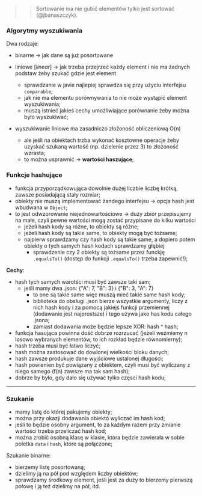 >> Sortowanie ma nie gubić elementów tylko jest sortować (@jbanaszczyk).

### Algorytmy wyszukiwania

Dwa rodzaje:
- binarne -> jak dane są już posortowane

- liniowe [_linear_] -> jak trzeba przejrzeć każdy element i nie ma żadnych podstaw żeby szukać gdzie jest element
    - sprawdzanie w javie najlepiej sprawdza się przy użyciu interfejsu `comparable`;
    - jak nie ma elementu porównywania to nie może wystąpić element wyszukiwania;
    - muszą istnieć jakieś cechy umożliwiające porównanie żeby można było wyszukiwać;

- wyszukiwanie liniowe ma zasadniczo złożoność obliczeniową O(n)
    - ale jeśli na obiektach trzba wykonać kosztowne operacje żeby uzyskać szukaną wartość (np. dzielenie przez 3) to złożoność wzrasta;
    - to można usprawnić -> **wartości haszujące**;

### Funkcje hashujące
- funkcja przyporządkowująca dowolnie dużej liczbie liczbę krótką, zawsze posiadającą stały rozmiar;
- obiekty nie muszą implementować żandego interfejsu -> opcja hash jest wbudwana w `Object`;
- to jest odwzorowanie niejednowartościowe -> duży zbiór przepisujemy na małe, czyli pewne wartości mogą zostać przypisane do kilku wartości
    - jeżeli hash kody są różne, to obiekty są różne;
    - jeżeli hash kody są takie same, to obiekty mogą być tożsame;
    - najpierw sprawdzamy czy hash kody są takie same, a dopiero potem obiekty o tych samych hash kodach sprawdzamy głębiej
        - sprawdzenie czy 2 obiekty są tożsame przez funckję `.equalsTo()` (dostęp do funkcji `.equalsTo()` trzeba zapewnić!);

**Cechy**:
- hash tych samych warotści musi być zawsze taki sam;
    - jeśli mamy dwa .json: {"A": 7, "B": 3} i {"B": 3, "A": 7}
        - to one są takie same więc muszą mieć takie same hash kody;
        - biblioteka do obsługi .json bierze wszystkie argumenty, liczy z nich hash kody i za pomocą jakiejś funkcji przemiennej (dodawanie jest najprostsze) i tego używa jako has kodu całego .jsona;
        - zamiast dodawania może będzie lepsze XOR: hash ^ hash;
- funkcja hasująca powinna dość dobrze rozrzucać (jeżeli weźmiemy n losowo wybranych elementów, to ich rozkład będzie równomierny);
- hash trzeba musi być łatwo liczyć;
- hash można zastosować do dowlonej wielkości bloku danych;
- hash zawsze produkuje dane wyjściowe ustalonej długości;
- hash powienien być powiązany z obiektem, czyli musi być wyliczany z niego samego (f(n) zawsze ma tak sam hash);
- dobrze by było, gdy dało się używać tylko częsci hash kodu;

---

### Szukanie
- mamy listę do której pakujemy obiekty;
- można przy okazji dodawania obiektó wyliczać im hash kod;
- jeśli to będzie osobny argument, to za każdym razem przy zmianie wartości trzeba przeliczać hash kod;
- można zrobić osobną klasę w klasie, która będzie zawierała w sobie poletka `data` i `hash`, które są połączone;

Szukanie binarne:
- bierzemy listę posortowaną;
- dzielimy ją na pół pod względem liczby obiektów;
- sprawdzamy środkowy element, jeśli jest za duży to bierzemy pierwszą połowę i ją też dzielimy na pół, itd.